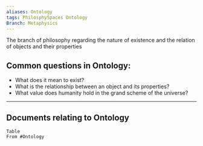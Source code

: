 ```yaml
---
aliases: Ontology
tags: PhilosphySpaces Ontology
Branch: Metaphysics
---
```


The branch of philosophy regarding the nature of existence and the relation of objects and their properties

## Common questions in Ontology:
- What does it mean to exist?
- What is the relationship between an object and its properties?
- What value does humanity hold in the grand scheme of the universe?






___
## Documents relating to Ontology
```dataview
Table
From #Ontology 
```


